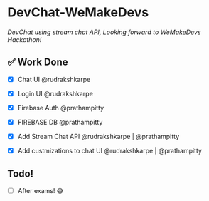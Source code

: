 # DevChat-WeMakeDevs

*DevChat using stream chat API, Looking forward to WeMakeDevs Hackathon!*


## ✅ Work Done  

- [x] Chat UI @rudrakshkarpe
- [x] Login UI @rudrakshkarpe
- [x] Firebase Auth @prathampitty
- [x] FIREBASE DB @prathampitty
- [x] Add Stream Chat API @rudrakshkarpe | @prathampitty
- [x] Add custmizations to chat UI @rudrakshkarpe | @prathampitty


## Todo!
- [ ] After exams! 😅 